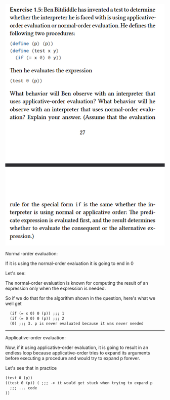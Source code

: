 ![QUESTION](image.png)

Normal-order evaluation:

If it is using the normal-order evaluation it is going to end in 0

Let's see:

The normal-order evaluation is known for computing the result of an expression only when the expression is needed.

So if we do that for the algorithm shown in the question, here's what we well get
```
  (if (= x 0) 0 (p)) ;;; 1
  (if (= 0 0) 0 (p)) ;;; 2
  (0) ;;; 3. p is never evaluated because it was never needed
```
-----
Applicative-order evaluation:

Now, if it using applicative-order evaluation, it is going to result in an endless loop because applicative-order tries to expand its arguments before executing a procedure and would try to expand p forever.

Let's see that in practice
```
(test 0 (p))
((test 0 (p)) ( ;;; -> it would get stuck when trying to expand p
  ;;; ... code
))
```
